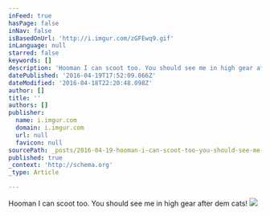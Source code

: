 ```yaml
---
inFeed: true
hasPage: false
inNav: false
isBasedOnUrl: 'http://i.imgur.com/zGFEwq9.gif'
inLanguage: null
starred: false
keywords: []
description: 'Hooman I can scoot too. You should see me in high gear after dem cats!'
datePublished: '2016-04-19T17:52:09.866Z'
dateModified: '2016-04-18T22:20:48.098Z'
author: []
title: ''
authors: []
publisher:
  name: i.imgur.com
  domain: i.imgur.com
  url: null
  favicon: null
sourcePath: _posts/2016-04-19-hooman-i-can-scoot-too-you-should-see-me-in-high-gear-after.md
published: true
_context: 'http://schema.org'
_type: Article

---
```

Hooman I can scoot too. You should see me in high gear after dem cats!
![](http://i.imgur.com/zGFEwq9.gif)